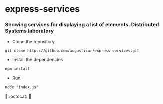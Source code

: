 # express-services

### Showing services for displaying a list of elements. Distributed Systems laboratory

- Clone the repository
```
git clone https://github.com/augusticor/express-services.git
```

- Install the dependencies
```
npm install
```
- Run
```
node "index.js"
```

:muscle: :octocat: :confetti_ball:
